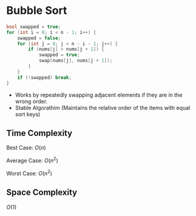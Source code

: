 # Bubble Sort

```c++
bool swapped = true;
for (int i = 0; i < n - 1; i++) {
    swapped = false;
    for (int j = 0; j < n - i - 1; j++) {
        if (nums[j] > nums[j + 1]) {
            swapped = true;
            swap(nums[j], nums[j + 1]);
        }
    }
    if (!swapped) break;
}
```

- Works by repeatedly swapping adjacent elements if they are in the wrong order.
- Stable Algorathim (Maintains the relative order of the items with equal sort keys)

## Time Complexity

Best Case: $O(n)$

Average Case: $O(n^2)$

Worst Case: $O(n^2)$

## Space Complexity
$O(1)$

